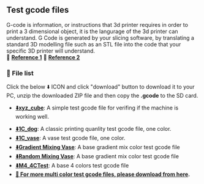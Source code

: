## Test gcode files
G-code is information, or instructions that 3d printer requires in order to print a 3 dimensional object, it is the langurage of the 3d printer can understand. G Code is generated by your slicing software, by translating a standard 3D modelling file such as an STL file into the code that your specific 3D printer will understand.    
:page_with_curl: [**Reference 1**](https://beginner3dprinting.com/what-is-g-code-in-3d-printing/)  :page_with_curl: [**Reference 2**](https://www.reprap.org/wiki/G-code)     
### :book: File list
Click the below :arrow_down: ICON and click "download" button to download it to your PC, unzip the downloaded ZIP file and then copy the **.gcode** to the SD card.
- **[:arrow_down:xyz_cube](./xyz_cube.zip)**: A simple test gcode file for verifing if the machine is working well.  
<!-- - **[:arrow_down:TempCal_PLA](./TempCal_PLA.zip)**: A test gcode file to check the best printing temperature of your PLA filament -->
- **[:arrow_down:1C_dog](./dog.zip)**: A classic printing quanlity test gcode file, one color.
- **[:arrow_down:1C_vase](./Vase.zip)**: A vase test gcode file, one color.
- **[:arrow_down:Gradient Mixing Vase](./GradientMix_Vase.zip)**: A base gradient mix color test gcode file
- **[:arrow_down:Random Mixing Vase](./RandomMix_Vase.zip)**: A base gradient mix color test gcode file
- **[:arrow_down:M4_4CTest](./M4_4CTest.zip)**: A base 4 colors test gcode file
- **[:file_folder: For more multi color test gcode files, please download from here](https://github.com/ZONESTAR3D/Slicing-Guide/tree/master/PrusaSlicer/test_gcode/M4/readme.md).**



